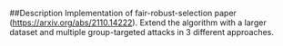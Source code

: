 ##Description
Implementation of fair-robust-selection paper (https://arxiv.org/abs/2110.14222).
Extend the algorithm with a larger dataset and multiple group-targeted attacks in 3 different approaches.
